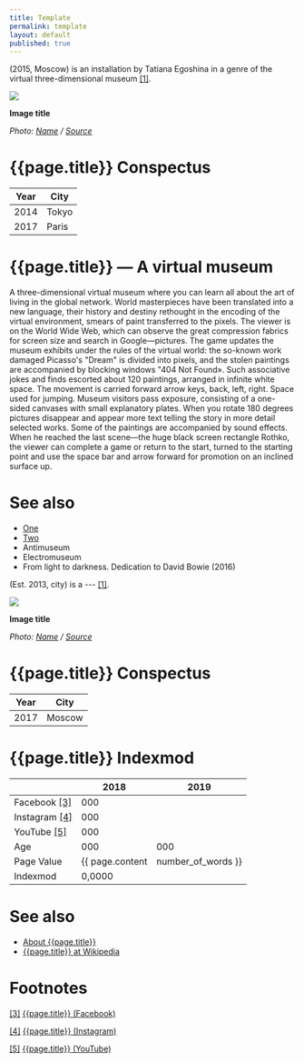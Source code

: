 ```yaml
---
title: Template
permalink: template
layout: default
published: true
---
```



(2015, Moscow) is an installation by Tatiana Egoshina in a genre of the virtual three-dimensional museum <span id="a1">[\[1\]](#f1)</span>.

![](/encyclopedia/images/image-name.jpg)

**Image title**

*Photo: [Name](index) / [Source](index)*

# {{page.title}} Conspectus

|Year|City|
|-|-|
|2014|Tokyo|
|2017|Paris|

# {{page.title}} — A virtual museum

A three-dimensional virtual museum where you can learn all about the art of living in the global network. World masterpieces have been translated into a new language, their history and destiny rethought in the encoding of the virtual environment, smears of paint transferred to the pixels. The viewer is on the World Wide Web, which can observe the great compression fabrics for screen size and search in Google—pictures. The game updates the museum exhibits under the rules of the virtual world: the so-known work damaged Picasso's "Dream" is divided into pixels, and the stolen paintings are accompanied by blocking windows "404 Not Found». Such associative jokes and finds escorted about 120 paintings, arranged in infinite white space. The movement is carried forward arrow keys, back, left, right. Space used for jumping. Museum visitors pass exposure, consisting of a one-sided canvases with small explanatory plates. When you rotate 180 degrees pictures disappear and appear more text telling the story in more detail selected works. Some of the paintings are accompanied by sound effects. When he reached the last scene—the huge black screen rectangle Rothko, the viewer can complete a game or return to the start, turned to the starting point and use the space bar and arrow forward for promotion on an inclined surface up.


# See also

+ [One](index)
+ [Two](index)
+ Antimuseum
+ Electromuseum
+ From light to darkness. Dedication to David Bowie (2016)

(Est. 2013, city) is a --- <span id="a1">[\[1\]](#f1)</span>.

![](/encyclopedia/images/{{page.permalink}}.jpg)

**Image title**

*Photo: [Name](index) / [Source](index)*

# {{page.title}} Conspectus

|Year|City|
|-|-|
|2017|Moscow|

# {{page.title}} Indexmod

||2018|2019|
|-|-|-|
|Facebook <span id="a3">[\[3\]](#f3)</span>|000||
|Instagram <span id="a4">[\[4\]](#f4)</span>|000||
|YouTube <span id="a5">[\[5\]](#f5)</span>|000||
|Age|000|000|
|Page Value|{{ page.content | number_of_words }}||
|Indexmod|0,0000||

# See also

+ [About {{page.title}}](index)
+ [{{page.title}} at Wikipedia](index)

# Footnotes

[[3]](#a3) <span id="f3"></span> [{{page.title}} (Facebook)](index)

[[4]](#a4) <span id="f4"></span> [{{page.title}} (Instagram)](index)

[[5]](#a5) <span id="f5"></span> [{{page.title}} (YouTube)](index)
